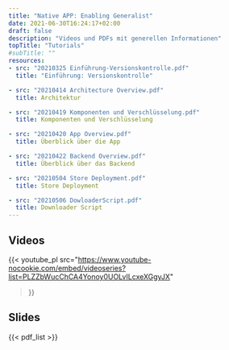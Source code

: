```yaml
---
title: "Native APP: Enabling Generalist"
date: 2021-06-30T16:24:17+02:00
draft: false
description: "Videos und PDFs mit generellen Informationen"
topTitle: "Tutorials"
#subTitle: ""
resources:
- src: "20210325 Einführung-Versionskontrolle.pdf"
  title: "Einführung: Versionskontrolle"

- src: "20210414 Architecture Overview.pdf"
  title: Architektur

- src: "20210419 Komponenten und Verschlüsselung.pdf"
  title: Komponenten und Verschlüsselung

- src: "20210420 App Overview.pdf"
  title: Überblick über die App

- src: "20210422 Backend Overview.pdf"
  title: Überblick über das Backend

- src: "20210504 Store Deployment.pdf"
  title: Store Deployment

- src: "20210506 DowloaderScript.pdf"
  title: Downloader Script
---
```



## Videos
{{< youtube_pl
    src="https://www.youtube-nocookie.com/embed/videoseries?list=PLZZbWucChCA4Yonoy0UOLvILcxeXGgyJX"
>}}

## Slides
{{< pdf_list >}}
